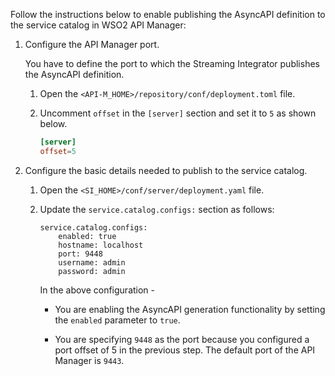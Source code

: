 
Follow the instructions below to enable publishing the AsyncAPI definition to the service catalog in WSO2 API Manager:

1. Configure the API Manager port.

     You have to define the port to which the Streaming Integrator publishes the AsyncAPI definition.

     1. Open the `<API-M_HOME>/repository/conf/deployment.toml` file.

     2. Uncomment `offset` in the `[server]` section and set it to `5` as shown below.

         ```toml
         [server]
         offset=5
         ```
   
2. Configure the basic details needed to publish to the service catalog.

     1. Open the `<SI_HOME>/conf/server/deployment.yaml` file. 
     
     2. Update the `service.catalog.configs:` section as follows:

        ```
        service.catalog.configs:
            enabled: true
            hostname: localhost
            port: 9448
            username: admin
            password: admin
        ```
         In the above configuration -
         
           - You are enabling the AsyncAPI generation functionality by setting the `enabled` parameter to `true`. 
            
           - You are specifying `9448` as the port because you configured a port offset of 5 in the previous step. The default port of the API Manager is `9443`.
